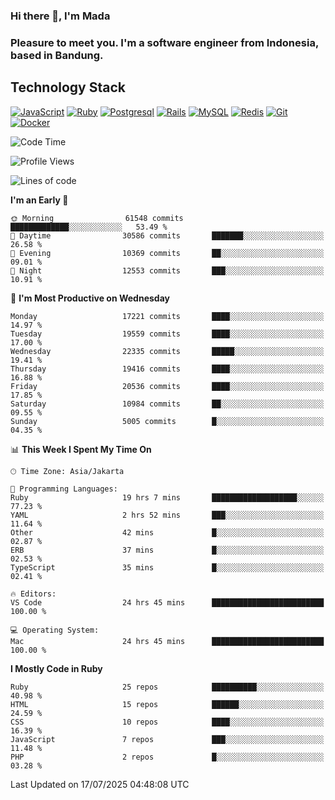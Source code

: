 ### Hi there 👋, I'm Mada
### Pleasure to meet you. I'm a software engineer from Indonesia, based in Bandung.

## Technology Stack

[![JavaScript](https://img.shields.io/badge/-JavaScript-%23F7DF1C?style=flat-square&logo=javascript&logoColor=000000&labelColor=%23F7DF1C&color=%23FFCE5A)](https://www.javascript.com/)
[![Ruby](https://img.shields.io/badge/Ruby-CC342D?style=flat-square&logo=ruby&logoColor=white)](https://www.ruby-lang.org/en/)
[![Postgresql](https://img.shields.io/badge/PostgreSQL-316192?style=flat-square&logo=postgresql&logoColor=ffffff)](https://www.postgresql.org/)
[![Rails](https://img.shields.io/badge/Ruby_on_Rails-CC0000?style=flat-square&logo=ruby-on-rails&logoColor=white)](https://rubyonrails.org/)
[![MySQL](https://img.shields.io/badge/-MySQL-4479A1?style=flat-square&logo=MySQL&logoColor=ffffff)](https://www.mysql.com/)
[![Redis](https://img.shields.io/badge/-Redis-DC382D?style=flat-square&logo=Redis&logoColor=ffffff)](https://redis.io/)
[![Git](https://img.shields.io/badge/-Git-%23F05032?style=flat-square&logo=git&logoColor=%23ffffff)](https://git-scm.com/)
[![Docker](https://img.shields.io/badge/-Docker-2496ED?style=flat-square&logo=docker&logoColor=ffffff)](https://www.docker.com/)
<!--
**madaarya/madaarya** is a ✨ _special_ ✨ repository because its `README.md` (this file) appears on your GitHub profile.

Here are some ideas to get you started:

- 🔭 I’m currently working on ...
- 🌱 I’m currently learning ...
- 👯 I’m looking to collaborate on ...
- 🤔 I’m looking for help with ...
- 💬 Ask me about ...
- 📫 How to reach me: ...
- 😄 Pronouns: ...
- ⚡ Fun fact: ...
-->
<!--START_SECTION:waka-->
![Code Time](http://img.shields.io/badge/Code%20Time-7%2C481%20hrs-blue)

![Profile Views](http://img.shields.io/badge/Profile%20Views-0-blue)

![Lines of code](https://img.shields.io/badge/From%20Hello%20World%20I%27ve%20Written-52.3%20million%20lines%20of%20code-blue)

**I'm an Early 🐤** 

```text
🌞 Morning                61548 commits       █████████████░░░░░░░░░░░░   53.49 % 
🌆 Daytime                30586 commits       ███████░░░░░░░░░░░░░░░░░░   26.58 % 
🌃 Evening                10369 commits       ██░░░░░░░░░░░░░░░░░░░░░░░   09.01 % 
🌙 Night                  12553 commits       ███░░░░░░░░░░░░░░░░░░░░░░   10.91 % 
```
📅 **I'm Most Productive on Wednesday** 

```text
Monday                   17221 commits       ████░░░░░░░░░░░░░░░░░░░░░   14.97 % 
Tuesday                  19559 commits       ████░░░░░░░░░░░░░░░░░░░░░   17.00 % 
Wednesday                22335 commits       █████░░░░░░░░░░░░░░░░░░░░   19.41 % 
Thursday                 19416 commits       ████░░░░░░░░░░░░░░░░░░░░░   16.88 % 
Friday                   20536 commits       ████░░░░░░░░░░░░░░░░░░░░░   17.85 % 
Saturday                 10984 commits       ██░░░░░░░░░░░░░░░░░░░░░░░   09.55 % 
Sunday                   5005 commits        █░░░░░░░░░░░░░░░░░░░░░░░░   04.35 % 
```


📊 **This Week I Spent My Time On** 

```text
🕑︎ Time Zone: Asia/Jakarta

💬 Programming Languages: 
Ruby                     19 hrs 7 mins       ███████████████████░░░░░░   77.23 % 
YAML                     2 hrs 52 mins       ███░░░░░░░░░░░░░░░░░░░░░░   11.64 % 
Other                    42 mins             █░░░░░░░░░░░░░░░░░░░░░░░░   02.87 % 
ERB                      37 mins             █░░░░░░░░░░░░░░░░░░░░░░░░   02.53 % 
TypeScript               35 mins             █░░░░░░░░░░░░░░░░░░░░░░░░   02.41 % 

🔥 Editors: 
VS Code                  24 hrs 45 mins      █████████████████████████   100.00 % 

💻 Operating System: 
Mac                      24 hrs 45 mins      █████████████████████████   100.00 % 
```

**I Mostly Code in Ruby** 

```text
Ruby                     25 repos            ██████████░░░░░░░░░░░░░░░   40.98 % 
HTML                     15 repos            ██████░░░░░░░░░░░░░░░░░░░   24.59 % 
CSS                      10 repos            ████░░░░░░░░░░░░░░░░░░░░░   16.39 % 
JavaScript               7 repos             ███░░░░░░░░░░░░░░░░░░░░░░   11.48 % 
PHP                      2 repos             █░░░░░░░░░░░░░░░░░░░░░░░░   03.28 % 
```




 Last Updated on 17/07/2025 04:48:08 UTC
<!--END_SECTION:waka-->
